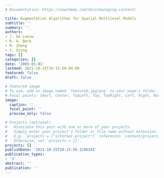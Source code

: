 ```yaml
---
# Documentation: https://wowchemy.com/docs/managing-content/

title: Augmentation Algorithms for Spatial Multilevel Models
subtitle: ''
summary: ''
authors:
- J. De Leeuw
- R. A. Berk
- M. Zheng
- Y. Xiong
tags: []
categories: []
date: '2003-01-01'
lastmod: 2021-10-25T16:15:50-04:00
featured: false
draft: false

# Featured image
# To use, add an image named `featured.jpg/png` to your page's folder.
# Focal points: Smart, Center, TopLeft, Top, TopRight, Left, Right, BottomLeft, Bottom, BottomRight.
image:
  caption: ''
  focal_point: ''
  preview_only: false

# Projects (optional).
#   Associate this post with one or more of your projects.
#   Simply enter your project's folder or file name without extension.
#   E.g. `projects = ["internal-project"]` references `content/project/deep-learning/index.md`.
#   Otherwise, set `projects = []`.
projects: []
publishDate: '2021-10-25T20:15:50.120634Z'
publication_types:
- '3'
abstract: ''
publication: ''
---
```

